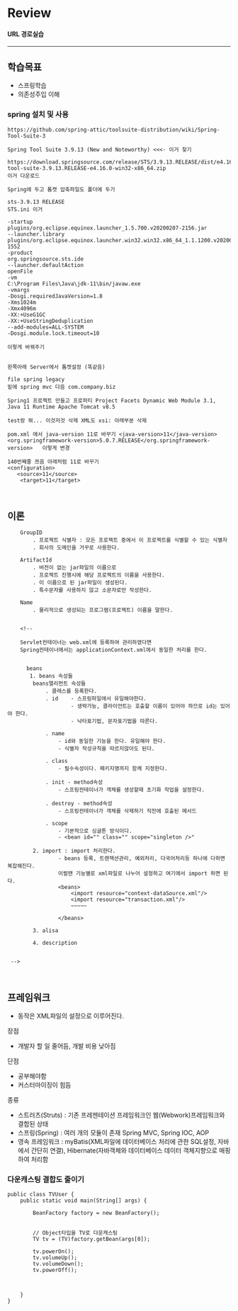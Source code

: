 # Review


#### URL 경로실습

-----------------------------------------------------

## 학습목표
- 스프링학습
- 의존성주입 이해

### spring 설치 및 사용
```
https://github.com/spring-attic/toolsuite-distribution/wiki/Spring-Tool-Suite-3

Spring Tool Suite 3.9.13 (New and Noteworthy) <<<- 이거 찾기

https://download.springsource.com/release/STS/3.9.13.RELEASE/dist/e4.16/spring-tool-suite-3.9.13.RELEASE-e4.16.0-win32-x86_64.zip
이거 다운로드

Spring에 두고 톰캣 압축파일도 폴더에 두기

sts-3.9.13 RELEASE 
STS.ini 이거

-startup
plugins/org.eclipse.equinox.launcher_1.5.700.v20200207-2156.jar
--launcher.library
plugins/org.eclipse.equinox.launcher.win32.win32.x86_64_1.1.1200.v20200508-1552
-product
org.springsource.sts.ide
--launcher.defaultAction
openFile
-vm
C:\Program Files\Java\jdk-11\bin/javaw.exe
-vmargs
-Dosgi.requiredJavaVersion=1.8
-Xms1024m
-Xmx4096m
-XX:+UseG1GC
-XX:+UseStringDeduplication
--add-modules=ALL-SYSTEM
-Dosgi.module.lock.timeout=10

이렇게 바꿔주기


왼쪽아래 Server에서 톰캣설정 (똑같음)

file spring legacy
밑에 spring mvc 다음 com.company.biz

Spring1 프로젝트 만들고 프로퍼티 Project Facets Dynamic Web Module 3.1, Java 11 Runtime Apache Tomcat v8.5

test랑 뭐... 이것저것 삭제 XML도 xsi: 아래부분 삭제

pom.xml 에서 java-version 11로 바꾸기 <java-version>11</java-version>
<org.springframework-version>5.0.7.RELEASE</org.springframework-version>   이렇게 변경

140번째줄 쯔음 아래처럼 11로 바꾸기 
<configuration>
   <source>11</source>
    <target>11</target>



```

## 이론
```
	GroupID
		. 프로젝트 식별자 : 모든 프로젝트 중에서 이 프로젝트를 식별할 수 있는 식별자
		. 회사의 도메인을 거꾸로 사용한다.
    
	ArtifactId
		. 버전이 없는 jar파일의 이름으로
		. 프로젝트 진행시에 해당 프로젝트의 이름을 사용한다.
		. 이 이름으로 된 jar파일이 생성된다.
		. 특수문자를 사용하지 않고 소문자로만 작성한다.
    
  	Name
		. 물리적으로 생성되는 프로그램(프로젝트) 이름을 말한다.
		
		
	<!-- 

	Servlet컨테이너는 web.xml에 등록하여 관리하였다면
	Spring컨테이너에서는 applicationContext.xml에서 동일한 처리를 한다.
	

	  beans
	   1. beans 속성들
		beans엘리먼트 속성들
			. 클래스를 등록한다.
			. id	- 스프링파일에서 유일해야한다.
					- 생략가능, 클라이언트는 호출할 이름이 있어야 하므로 id는 있어야 한다.
					- 낙타표기법, 문자표기법을 따른다.

			. name
				- id와 동일한 기능을 한다. 유일해야 한다.
				- 식별자 작성규칙을 따르지않아도 된다.

			. class
				- 필수속성이다. 패키지명까지 함께 지정한다.

			. init - method속성
				- 스프링컨테이너가 객체를 생성할때 초기화 작업을 설정한다.

			. destroy - method속성
				- 스프링컨테이너가 객체를 삭제하기 직전에 호출된 메서드

			. scope
				- 기본적으로 싱글톤 방식이다.
				- <bean id="" class="" scope="singleton />"

		2. import : import 처리한다.
				- beans 등록, 트랜잭션관리, 예외처리, 다국어처리등 하나에 다하면 복잡해진다.
				이럴땐 기능별로 xml파일로 나누어 설정하고 여기에서 import 하면 된다.
				<beans>
					<import resource="context-dataSource.xml"/>
					<import resource="transaction.xml"/>
					~~~~~

				</beans>

		3. alisa

		4. description		
	

 -->
		
    
```



## 프레임워크
- 동작은 XML파일의 설정으로 이루어진다.

장점
- 개발자 할 일 줄어듬, 개발 비용 낮아짐

단점
- 공부해야함
- 커스터마이징이 힘듬

종류
- 스트러츠(Struts) : 기존 프레젠테이션 프레임워크인 웹(Webwork)프레임워크와 결합된 상태
- 스프링(Spring) : 여러 개의 모듈이 존재 Spring MVC, Spring IOC, AOP
- 영속 프레임워크 : myBatis(XML파일에 데이터베이스 처리에 관한 SQL설정, 자바에서 간단히 연결), Hibernate(자바객체와 데이터베이스 데이터 객체지향으로 매핑하여 처리함



### 다운캐스팅 결합도 줄이기 
```
public class TVUser {
	public static void main(String[] args) {
		
		BeanFactory factory = new BeanFactory();
		
		
		// Object타입을 TV로 다운캐스팅
		TV tv = (TV)factory.getBean(args[0]);
		
		tv.powerOn();
		tv.volumeUp();
		tv.volumeDown();
		tv.powerOff();
		
	
		
	}	
}
```





